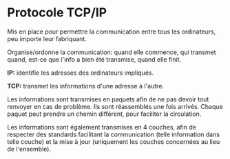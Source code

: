 # Protocole TCP/IP

Mis en place pour permettre la communication entre tous les ordinateurs, peu importe leur fabriquant.

Organise/ordonne la communication: quand elle commence, qui transmet quand, est-ce que l'info a bien été transmise, quand elle finit.

  **IP:** identifie les adresses des ordinateurs impliqués.

  **TCP:** transmet les informations d'une adresse à l'autre.

Les informations sont transmises en paquets afin de ne pas devoir tout renvoyer en cas de problème. Ils sont réassemblés une fois arrivés. Chaque paquet peut prendre un chemin différent, pour faciliter la circulation.

Les informations sont également transmises en 4 couches, afin de respecter des standards facilitant la communication (telle information dans telle couche) et la mise à jour (uniquement les couches concernées au lieu de l'ensemble).
